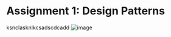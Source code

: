 # Assignment 1: Design Patterns
ksnclasknlkcsadscdcadd
![image](https://github.com/Muji90/Assignment-1/assets/145510715/13d0981d-e948-421e-85d6-af3be0dca4d4)
